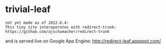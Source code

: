 trivial-leaf
============

    not yet made as of 2012.6.4:
    This tiny site interoperates with redirect-trunk:
    https://github.com/ajschumacher/redirect-trunk

and is served live on Google App Engine:
http://redirect-leaf.appspot.com/
